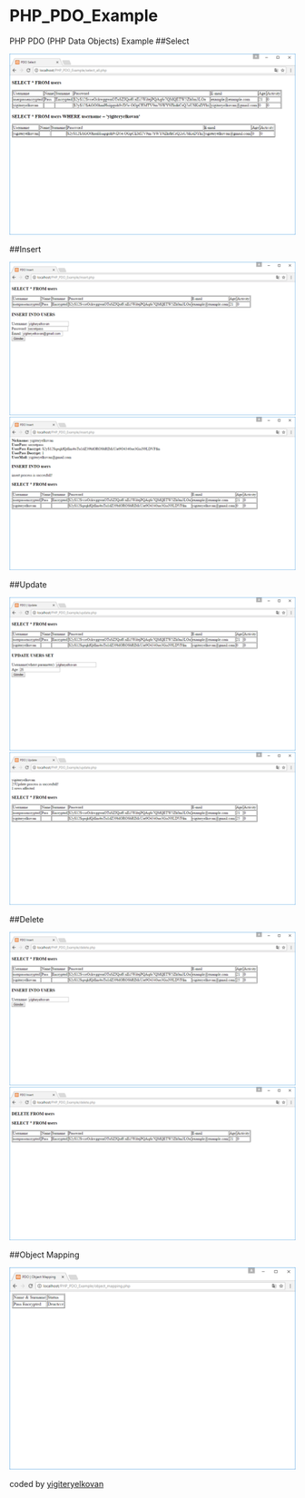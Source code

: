# PHP_PDO_Example
PHP PDO (PHP Data Objects) Example
##Select

![alt tag](images/select.png)

##Insert

![alt tag](images/insert.png) 
![alt tag](images/insertafter.png)

##Update

![alt tag](images/update.png) 
![alt tag](images/updateafter.png)

##Delete

![alt tag](images/delete.png) 
![alt tag](images/deleteafter.png)

##Object Mapping

![alt tag](images/objectmapping.png)

coded by [yigiteryelkovan](http://www.yigiteryelkovan.com)